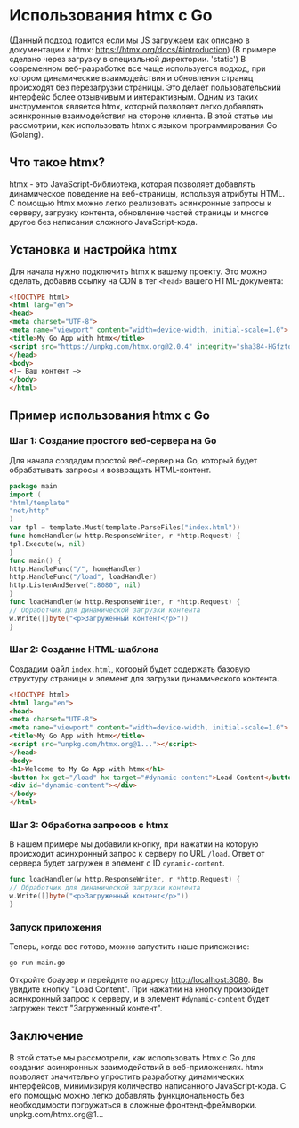 # Использования htmx с Go

(Данный подход годится если мы JS загружаем как описано в документации к htmx: https://htmx.org/docs/#introduction)
(В примере сделано через загрузку в специальной директории. 'static')
В современном веб-разработке все чаще используется подход, при котором динамические взаимодействия и обновления страниц происходят без перезагрузки страницы. Это делает пользовательский интерфейс более отзывчивым и интерактивным. Одним из таких инструментов является htmx, который позволяет легко добавлять асинхронные взаимодействия на стороне клиента. В этой статье мы рассмотрим, как использовать htmx с языком программирования Go (Golang).
## Что такое htmx?
htmx - это JavaScript-библиотека, которая позволяет добавлять динамическое поведение на веб-страницы, используя атрибуты HTML. С помощью htmx можно легко реализовать асинхронные запросы к серверу, загрузку контента, обновление частей страницы и многое другое без написания сложного JavaScript-кода.
## Установка и настройка htmx
Для начала нужно подключить htmx к вашему проекту. Это можно сделать, добавив ссылку на CDN в тег `<head>` вашего HTML-документа:

```html
<!DOCTYPE html>
<html lang="en">
<head>
<meta charset="UTF-8">
<meta name="viewport" content="width=device-width, initial-scale=1.0">
<title>My Go App with htmx</title>
<script src="https://unpkg.com/htmx.org@2.0.4" integrity="sha384-HGfztofotfshcF7+8n44JQL2oJmowVChPTg48S+jvZoztPfvwD79OC/LTtG6dMp+" crossorigin="anonymous"></script>
</head>
<body>
<!— Ваш контент —>
</body>
</html>
```

## Пример использования htmx с Go
### Шаг 1: Создание простого веб-сервера на Go
Для начала создадим простой веб-сервер на Go, который будет обрабатывать запросы и возвращать HTML-контент.
```go
package main
import (
"html/template"
"net/http"
)
var tpl = template.Must(template.ParseFiles("index.html"))
func homeHandler(w http.ResponseWriter, r *http.Request) {
tpl.Execute(w, nil)
}
func main() {
http.HandleFunc("/", homeHandler)
http.HandleFunc("/load", loadHandler)
http.ListenAndServe(":8080", nil)
}
func loadHandler(w http.ResponseWriter, r *http.Request) {
// Обработчик для динамической загрузки контента
w.Write([]byte("<p>Загруженный контент</p>"))
}
```
### Шаг 2: Создание HTML-шаблона
Создадим файл `index.html`, который будет содержать базовую структуру страницы и элемент для загрузки динамического контента.
```html
<!DOCTYPE html>
<html lang="en">
<head>
<meta charset="UTF-8">
<meta name="viewport" content="width=device-width, initial-scale=1.0">
<title>My Go App with htmx</title>
<script src="unpkg.com/htmx.org@1..."></script>
</head>
<body>
<h1>Welcome to My Go App with htmx</h1>
<button hx-get="/load" hx-target="#dynamic-content">Load Content</button>
<div id="dynamic-content"></div>
</body>
</html>
```
### Шаг 3: Обработка запросов с htmx
В нашем примере мы добавили кнопку, при нажатии на которую происходит асинхронный запрос к серверу по URL `/load`. Ответ от сервера будет загружен в элемент с ID `dynamic-content`.
```go
func loadHandler(w http.ResponseWriter, r *http.Request) {
// Обработчик для динамической загрузки контента
w.Write([]byte("<p>Загруженный контент</p>"))
}
```
### Запуск приложения
Теперь, когда все готово, можно запустить наше приложение:
```sh
go run main.go
```
Откройте браузер и перейдите по адресу [http://localhost:8080](http://localhost:8080). Вы увидите кнопку "Load Content". При нажатии на кнопку произойдет асинхронный запрос к серверу, и в элемент `#dynamic-content` будет загружен текст "Загруженный контент".
## Заключение
В этой статье мы рассмотрели, как использовать htmx с Go для создания асинхронных взаимодействий в веб-приложениях. htmx позволяет значительно упростить разработку динамических интерфейсов, минимизируя количество написанного JavaScript-кода. С его помощью можно легко добавлять функциональность без необходимости погружаться в сложные фронтенд-фреймворки.
unpkg.com/htmx.org@1...

